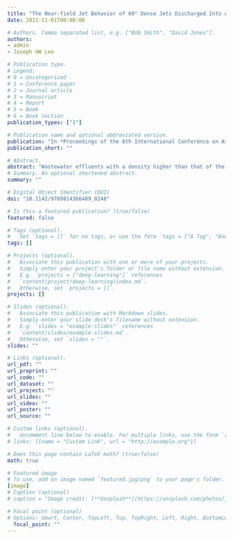 ```yaml
---
title: "The Near-field Jet Behavior of 60° Dense Jets Discharged Into A Perpendicular Crossflow"
date: 2011-11-01T00:00:00

# Authors. Comma separated list, e.g. ["Bob Smith", "David Jones"].
authors: 
- admin
- Joseph HW Lee

# Publication type.
# Legend:
# 0 = Uncategorized
# 1 = Conference paper
# 2 = Journal article
# 3 = Manuscript
# 4 = Report
# 5 = Book
# 6 = Book section
publication_types: ["1"]

# Publication name and optional abbreviated version.
publication: "In *Proceedings of the 6th International Conference on Asian and Pacific Coasts*, 2065-2075. World Scientific"
publication_short: ""

# Abstract.
abstract: "Wastewater effluents with a density higher than that of the environment are often discharged into coastal waters in the form of submerged dense jets. Examples include brine discharge from desalination plants and cooled water from liquefied natural gas plants. In general, there exists an ambient current which can approach the jet at an arbitrary angle; the resulting dense jet will then have a three-dimensional trajectory. We present an experimental investigation on 60° dense jets discharged into a perpendicular current. The tracer concentration field is measured at selected cross-sections using the Laser induced-fluorescence (LIF) method. Jet detrainment from the dense jet is observed; the detrained jet fluid is advected horizontally downstream by the crossflow. Compared to predictions of a validated integral jet model that does not account for jet detrainment, it is found that the horizontal jet penetration in the momentum plane is consistently under-predicted by about 35 percent, while the jet trajectory in the buoyancy plane and the near field dilution in the bent-over dense jet are reasonably well-predicted."
# Summary. An optional shortened abstract.
summary: ""

# Digital Object Identifier (DOI)
doi: "10.1142/9789814366489_0248"

# Is this a featured publication? (true/false)
featured: false

# Tags (optional).
#   Set `tags = []` for no tags, or use the form `tags = ["A Tag", "Another Tag"]` for one or more tags.
tags: []

# Projects (optional).
#   Associate this publication with one or more of your projects.
#   Simply enter your project's folder or file name without extension.
#   E.g. `projects = ["deep-learning"]` references 
#   `content/project/deep-learning/index.md`.
#   Otherwise, set `projects = []`.
projects: []

# Slides (optional).
#   Associate this publication with Markdown slides.
#   Simply enter your slide deck's filename without extension.
#   E.g. `slides = "example-slides"` references 
#   `content/slides/example-slides.md`.
#   Otherwise, set `slides = ""`.
slides: ""

# Links (optional).
url_pdf: ""
url_preprint: ""
url_code: ""
url_dataset: ""
url_project: ""
url_slides: ""
url_video: ""
url_poster: ""
url_source: ""

# Custom links (optional).
#   Uncomment line below to enable. For multiple links, use the form `[{...}, {...}, {...}]`.
# links: [{name = "Custom Link", url = "http://example.org"}]

# Does this page contain LaTeX math? (true/false)
math: true

# Featured image
# To use, add an image named `featured.jpg/png` to your page's folder. 
[image]
# Caption (optional)
# caption = "Image credit: [**Unsplash**](https://unsplash.com/photos/jdD8gXaTZsc)"

# Focal point (optional)
# Options: Smart, Center, TopLeft, Top, TopRight, Left, Right, BottomLeft, Bottom, BottomRight
  focal_point: ""
---
```


